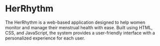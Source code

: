# HerRhythm
The HerRhythm is a web-based application designed to help women monitor and manage their menstrual health with ease. Built using HTML, CSS, and JavaScript, the system provides a user-friendly interface with a personalized experience for each user.
